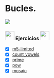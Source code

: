 # Bucles.

<img src='https://web.archive.org/web/20090902092639/http://geocities.com/TheTropics/Coast/1332/chains.gif'/>

### <img width="30" src="https://web.archive.org/web/20091026100043im_/http://geocities.com/hellokitty_can/smile.gif"/> Ejercicios <img width="30" src="https://web.archive.org/web/20091026100043im_/http://geocities.com/hellokitty_can/smile.gif"/>

- [x] [m5-limited](https://github.com/toninavhd/1-DAW_pt2/blob/main/PRO/ut3/ejercicios/bucles/m5-limited-20241031T100714Z-001/m5-limited/main.py) 
- [x] [count_vowels](https://github.com/toninavhd/1-DAW_pt2/blob/main/PRO/ut3/ejercicios/bucles/count-vowels-20241031T100718Z-001/count-vowels/main.py) 
- [x] [prime](https://github.com/toninavhd/1-DAW_pt2/blob/main/PRO/ut3/ejercicios/bucles/prime/prime/main.py)
- [x] [pow](https://github.com/toninavhd/1-DAW_pt2/blob/main/PRO/ut3/ejercicios/bucles/pow/main.py)
- [x] [mosaic](https://github.com/toninavhd/1-DAW_pt2/blob/main/PRO/ut3/ejercicios/bucles/mosaic/main.py)